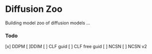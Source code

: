 # Diffusion Zoo
Building model zoo of diffusion models ...

### Todo
[x] DDPM
[ ]DDIM
[ ] CLF guid
[ ] CLF free guid
[ ] NCSN
[ ] NCSN v2
